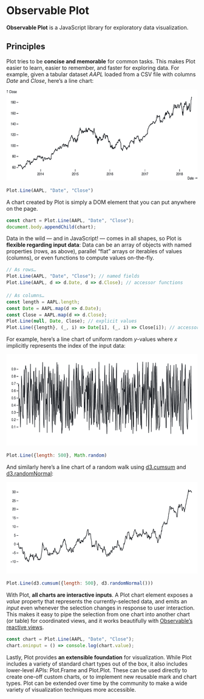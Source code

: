 # Observable Plot

**Observable Plot** is a JavaScript library for exploratory data visualization.

## Principles

Plot tries to be **concise and memorable** for common tasks. This makes Plot easier to learn, easier to remember, and faster for exploring data. For example, given a tabular dataset *AAPL* loaded from a CSV file with columns *Date* and *Close*, here’s a line chart:

<img src="./img/aapl.png" width="640" height="240" alt="A line chart of the daily closing price of Apple stock, 2013–2018">

```js
Plot.Line(AAPL, "Date", "Close")
```

A chart created by Plot is simply a DOM element that you can put anywhere on the page.

```js
const chart = Plot.Line(AAPL, "Date", "Close");
document.body.appendChild(chart);
```

Data in the wild — and in JavaScript! — comes in all shapes, so Plot is **flexible regarding input data**: Data can be an array of objects with named properties (rows, as above), parallel “flat” arrays or iterables of values (columns), or even functions to compute values on-the-fly.

```js
// As rows…
Plot.Line(AAPL, "Date", "Close"); // named fields
Plot.Line(AAPL, d => d.Date, d => d.Close); // accessor functions

// As columns…
const length = AAPL.length;
const Date = AAPL.map(d => d.Date);
const Close = AAPL.map(d => d.Close);
Plot.Line(null, Date, Close); // explicit values
Plot.Line({length}, (_, i) => Date[i], (_, i) => Close[i]); // accessor functions
```

For example, here’s a line chart of uniform random *y*-values where *x* implicitly represents the index of the input data:

<img src="./img/random-uniform.png" width="640" height="240" alt="A line chart of a uniform random variable">

```js
Plot.Line({length: 500}, Math.random)
```

And similarly here’s a line chart of a random walk using [d3.cumsum](https://github.com/d3/d3-array/blob/master/README.md#cumsum) and [d3.randomNormal](https://github.com/d3/d3-random/blob/master/README.md#randomNormal):

<img src="./img/random-walk.png" width="640" height="240" alt="A line chart of a random walk">

```js
Plot.Line(d3.cumsum({length: 500}, d3.randomNormal()))
```

With Plot, **all charts are interactive inputs**. A Plot chart element exposes a *value* property that represents the currently-selected data, and emits an *input* even whenever the selection changes in response to user interaction. This makes it easy to pipe the selection from one chart into another chart (or table) for coordinated views, and it works beautifully with [Observable’s reactive views](https://observablehq.com/@observablehq/introduction-to-views).

```js
const chart = Plot.Line(AAPL, "Date", "Close");
chart.oninput = () => console.log(chart.value);
```

Lastly, Plot provides **an extensible foundation** for visualization. While Plot includes a variety of standard chart types out of the box, it also includes lower-level APIs: Plot.Frame and Plot.Plot. These can be used directly to create one-off custom charts, or to implement new reusable mark and chart types. Plot can be extended over time by the community to make a wide variety of visualization techniques more accessible.
